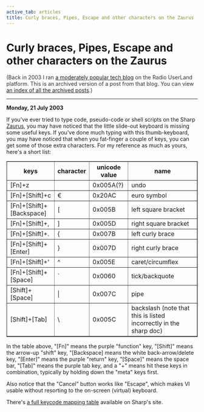 ```yaml
---
active_tab: articles
title: Curly braces, Pipes, Escape and other characters on the Zaurus
---
```

# Curly braces, Pipes, Escape and other characters on the Zaurus

<div style="color:#333">(Back in 2003 I ran <a href="http://radio.weblogs.com/0122027/">a moderately popular tech blog</a> on the Radio UserLand platform.  This is an archived version of a post from that blog. You can view <a href="/articles/radio-blog/index.html">an index of all the archived posts</a>.)</div><hr>
<b>Monday, 21 July 2003</b>
<p>
If you've ever tried to type code, pseudo-code or shell scripts on the Sharp <a href="http://www.zaurus.com/" title="Zaurus.com: Sharp's Zaurus site">Zaurus</a>, you may have noticed that the little slide-out keyboard is missing some useful keys.  If you've done much typing with this thumb-keyboard, you may have noticed that when you fat-finger a couple of keys, you can get some of those extra characters.  For my reference as much as yours, here's a short list:
</p>
<table border="1" cellpadding="2" cellspacing="0">
<tbody><tr>
 <th>keys</th>
 <th>character</th>
 <th>unicode value</th>
 <th>name</th>
</tr>
<tr>
 <td>[Fn]+z</td>
 <td>&nbsp;</td>
 <td>0x005A(?)</td>
 <td>undo</td>
</tr>
<tr>
 <td>[Fn]+[Shift]+c</td>
 <td>€</td>
 <td>0x20AC</td>
 <td>euro symbol</td>
</tr>
<tr>
 <td>[Fn]+[Shift]+[Backspace]</td>
 <td>[</td>
 <td>0x005B</td>
 <td>left square bracket</td>
</tr>
<tr>
 <td>[Fn]+[Shift]+,</td>
 <td>]</td>
 <td>0x005D</td>
 <td>right square bracket</td>
</tr>
<tr>
 <td>[Fn]+[Shift]+.</td>
 <td>{</td>
 <td>0x007B</td>
 <td>left curly brace</td>
</tr>
<tr>
 <td>[Fn]+[Shift]+[Enter]</td>
 <td>}</td>
 <td>0x007D</td>
 <td>right curly brace</td>
</tr>
<tr>
 <td>[Fn]+[Shift]+'</td>
 <td>^</td>
 <td>0x005E</td>
 <td>caret/circumflex</td>
</tr>
<tr>
 <td>[Fn]+[Shift]+[Space]</td>
 <td>`</td>
 <td>0x0060</td>
 <td>tick/backquote</td>
</tr>
<tr>
 <td>[Shift]+[Space]</td>
 <td>|</td>
 <td>0x007C</td>
 <td>pipe</td>
</tr>
<tr>
 <td>[Shift]+[Tab]</td>
 <td>\</td>
 <td>0x005C</td>
 <td>backslash (note that this is listed incorrectly in the sharp doc)</td>
</tr>
</tbody></table>
<p>
In the table above, "[Fn]" means the purple "function" key, "[Shift]" means the arrow-up "shift" key, "[Backspace] means the white back-arrow/delete key, "[Enter]" means the purple "return" key, "[Space]" means the space bar, "[Tab]" means the purple tab key, and a "+" means hit these keys in combination, typically by holding down the "meta" keys first.
</p><p>
Also notice that the "Cancel" button works like "Escape", which makes VI usable without resorting to the on-screen (virtual) keyboard.
</p><p>
There's <a href="http://www.zaurus.com/dev/support/downloads/sl5600_keycode_v091.pdf" title="Keycode for Java/Qtopia Applications">a full keycode mapping table</a> available on Sharp's site.
</p>
